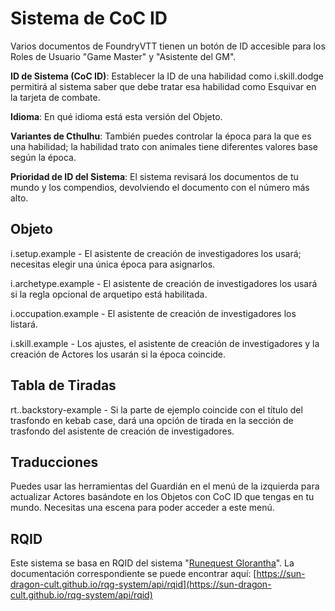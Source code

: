 <!--- This file is auto generated from module/manual/es/sistema_de_coc_id.md -->
# Sistema de CoC ID

Varios documentos de FoundryVTT tienen un botón de ID accesible para los Roles de Usuario "Game Master" y "Asistente del GM".

**ID de Sistema (CoC ID)**: Establecer la ID de una habilidad como i.skill.dodge permitirá al sistema saber que debe tratar esa habilidad como Esquivar en la tarjeta de combate.

**Idioma**: En qué idioma está esta versión del Objeto.

**Variantes de Cthulhu**: También puedes controlar la época para la que es una habilidad; la habilidad trato con animales tiene diferentes valores base según la época.

**Prioridad de ID del Sistema**: El sistema revisará los documentos de tu mundo y los compendios, devolviendo el documento con el número más alto.

## Objeto
i.setup.example - El asistente de creación de investigadores los usará; necesitas elegir una única época para asignarlos.

i.archetype.example - El asistente de creación de investigadores los usará si la regla opcional de arquetipo está habilitada.

i.occupation.example - El asistente de creación de investigadores los listará.

i.skill.example - Los ajustes, el asistente de creación de investigadores y la creación de Actores los usarán si la época coincide.

## Tabla de Tiradas
rt..backstory-example - Si la parte de ejemplo coincide con el título del trasfondo en kebab case, dará una opción de tirada en la sección de trasfondo del asistente de creación de investigadores.

## Traducciones
Puedes usar las herramientas del Guardián en el menú de la izquierda para actualizar Actores basándote en los Objetos con CoC ID que tengas en tu mundo. Necesitas una escena para poder acceder a este menú.

## RQID
Este sistema se basa en RQID del sistema "[Runequest Glorantha](https://foundryvtt.com/packages/rqg)". La documentación correspondiente se puede encontrar aquí: [https://sun-dragon-cult.github.io/rqg-system/api/rqid](https://sun-dragon-cult.github.io/rqg-system/api/rqid)